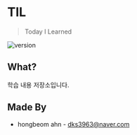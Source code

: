 # TIL
> Today I Learned

![version](https://img.shields.io/badge/version-2019.01.01-blue.svg?style=flat-square&logo=github) 

## What?

학습 내용 저장소입니다.

## Made By

- hongbeom ahn  - dks3963@naver.com

